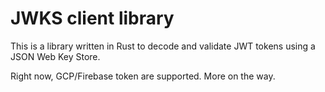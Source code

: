 JWKS client library
===
This is a library written in Rust to decode and validate JWT tokens using a JSON Web Key Store.

Right now, GCP/Firebase token are supported. More on the way.